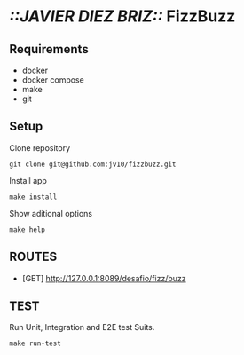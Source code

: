 # _::JAVIER DIEZ BRIZ::_ FizzBuzz

## Requirements

* docker
* docker compose
* make
* git

## Setup

Clone repository

```
git clone git@github.com:jv10/fizzbuzz.git
```

Install app

```
make install
```

Show aditional options

```
make help
```

## ROUTES

* [GET] http://127.0.0.1:8089/desafio/fizz/buzz

## TEST

Run Unit, Integration and E2E test Suits.

```
make run-test
```


